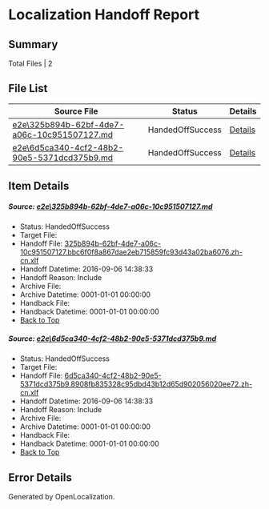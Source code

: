 # <a name='report-top'></a> Localization Handoff Report

## Summary
 Total Files | 2

## File List
 Source File | Status | Details 
 ----------- | ------ | ------- 
 [e2e\325b894b-62bf-4de7-a06c-10c951507127.md](https://github.com/OpenLocalizationTestOrg/ol-test0/blob/e13f152f9b9ace7c937e929d68b2c8e72ae24f21/e2e/325b894b-62bf-4de7-a06c-10c951507127.md) | HandedOffSuccess | [Details](#504a8994b5447aa6560ba6ece72c6df1714a9a615)
 [e2e\6d5ca340-4cf2-48b2-90e5-5371dcd375b9.md](https://github.com/OpenLocalizationTestOrg/ol-test0/blob/e13f152f9b9ace7c937e929d68b2c8e72ae24f21/e2e/6d5ca340-4cf2-48b2-90e5-5371dcd375b9.md) | HandedOffSuccess | [Details](#23cff08c414dacfab60d19c7ad25463787a0da959)

## Item Details
##### <a name='504a8994b5447aa6560ba6ece72c6df1714a9a615'></a> Source: [e2e\325b894b-62bf-4de7-a06c-10c951507127.md](https://github.com/OpenLocalizationTestOrg/ol-test0/blob/e13f152f9b9ace7c937e929d68b2c8e72ae24f21/e2e/325b894b-62bf-4de7-a06c-10c951507127.md)
* Status: HandedOffSuccess
* Target File: 
* Handoff File: [325b894b-62bf-4de7-a06c-10c951507127.bbc6f0f8a867dae2eb715859fc93d43a02ba6076.zh-cn.xlf](https://github.com/OpenLocalizationTestOrg/ol-test0-handoff/blob/4c1a237c96e11a2a1749e3d68c7bb57dd3b0dce1/ol-handoff/OpenLocalizationTestOrg/ol-test0-zhcn/ci/ht/325b894b-62bf-4de7-a06c-10c951507127.bbc6f0f8a867dae2eb715859fc93d43a02ba6076.zh-cn.xlf)
* Handoff Datetime: 2016-09-06 14:38:33
* Handoff Reason: Include
* Archive File: 
* Archive Datetime: 0001-01-01 00:00:00
* Handback File: 
* Handback Datetime: 0001-01-01 00:00:00
* [Back to Top](#report-top)

##### <a name='23cff08c414dacfab60d19c7ad25463787a0da959'></a> Source: [e2e\6d5ca340-4cf2-48b2-90e5-5371dcd375b9.md](https://github.com/OpenLocalizationTestOrg/ol-test0/blob/e13f152f9b9ace7c937e929d68b2c8e72ae24f21/e2e/6d5ca340-4cf2-48b2-90e5-5371dcd375b9.md)
* Status: HandedOffSuccess
* Target File: 
* Handoff File: [6d5ca340-4cf2-48b2-90e5-5371dcd375b9.8908fb835328c95dbd43b12d65d902056020ee72.zh-cn.xlf](https://github.com/OpenLocalizationTestOrg/ol-test0-handoff/blob/4c1a237c96e11a2a1749e3d68c7bb57dd3b0dce1/ol-handoff/OpenLocalizationTestOrg/ol-test0-zhcn/ci/ht/6d5ca340-4cf2-48b2-90e5-5371dcd375b9.8908fb835328c95dbd43b12d65d902056020ee72.zh-cn.xlf)
* Handoff Datetime: 2016-09-06 14:38:33
* Handoff Reason: Include
* Archive File: 
* Archive Datetime: 0001-01-01 00:00:00
* Handback File: 
* Handback Datetime: 0001-01-01 00:00:00
* [Back to Top](#report-top)


## Error Details

Generated by OpenLocalization.
